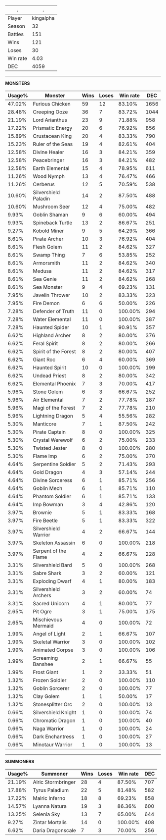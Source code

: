 .|.
|-|-
Player|kingalpha
Season|32
Battles|151
Wins|121
Loses|30
Win rate|4.03
DEC|4059

---
**MONSTERS**

Usage%|Monster|Wins|Loses|Win rate|DEC|
-|-|-|-|-|-|
47.02%|Furious Chicken|59|12|83.10%|1656|
28.48%|Creeping Ooze|36|7|83.72%|1044|
21.19%|Lord Arianthus|23|9|71.88%|958|
17.22%|Prismatic Energy|20|6|76.92%|856|
15.89%|Crustacean King|20|4|83.33%|790|
15.23%|Ruler of the Seas|19|4|82.61%|404|
12.58%|Divine Healer|16|3|84.21%|359|
12.58%|Peacebringer|16|3|84.21%|482|
12.58%|Earth Elemental|15|4|78.95%|611|
11.26%|Wood Nymph|13|4|76.47%|466|
11.26%|Cerberus|12|5|70.59%|538|
10.60%|Silvershield Paladin|14|2|87.50%|488|
10.60%|Mushroom Seer|12|4|75.00%|482|
9.93%|Goblin Shaman|9|6|60.00%|494|
9.93%|Spineback Turtle|13|2|86.67%|251|
9.27%|Kobold Miner|9|5|64.29%|366|
8.61%|Pirate Archer|10|3|76.92%|404|
8.61%|Flesh Golem|11|2|84.62%|327|
8.61%|Swamp Thing|7|6|53.85%|252|
8.61%|Armorsmith|11|2|84.62%|340|
8.61%|Medusa|11|2|84.62%|317|
8.61%|Sea Genie|11|2|84.62%|268|
8.61%|Sea Monster|9|4|69.23%|131|
7.95%|Javelin Thrower|10|2|83.33%|323|
7.95%|Fire Demon|6|6|50.00%|226|
7.28%|Defender of Truth|11|0|100.00%|294|
7.28%|Water Elemental|11|0|100.00%|287|
7.28%|Haunted Spider|10|1|90.91%|357|
6.62%|Highland Archer|8|2|80.00%|376|
6.62%|Feral Spirit|8|2|80.00%|266|
6.62%|Spirit of the Forest|8|2|80.00%|407|
6.62%|Giant Roc|6|4|60.00%|369|
6.62%|Haunted Spirit|10|0|100.00%|199|
6.62%|Undead Priest|8|2|80.00%|342|
6.62%|Elemental Phoenix|7|3|70.00%|417|
5.96%|Stone Golem|6|3|66.67%|252|
5.96%|Air Elemental|7|2|77.78%|187|
5.96%|Magi of the Forest|7|2|77.78%|210|
5.96%|Lightning Dragon|5|4|55.56%|282|
5.30%|Manticore|7|1|87.50%|242|
5.30%|Pirate Captain|8|0|100.00%|325|
5.30%|Crystal Werewolf|6|2|75.00%|233|
5.30%|Twisted Jester|8|0|100.00%|280|
5.30%|Flame Imp|6|2|75.00%|370|
4.64%|Serpentine Soldier|5|2|71.43%|293|
4.64%|Gold Dragon|4|3|57.14%|244|
4.64%|Divine Sorceress|6|1|85.71%|256|
4.64%|Goblin Mech|6|1|85.71%|110|
4.64%|Phantom Soldier|6|1|85.71%|133|
4.64%|Imp Bowman|3|4|42.86%|120|
3.97%|Brownie|5|1|83.33%|168|
3.97%|Fire Beetle|5|1|83.33%|322|
3.97%|Silvershield Warrior|4|2|66.67%|144|
3.97%|Skeleton Assassin|6|0|100.00%|218|
3.97%|Serpent of the Flame|4|2|66.67%|228|
3.31%|Silvershield Bard|5|0|100.00%|268|
3.31%|Sabre Shark|3|2|60.00%|121|
3.31%|Exploding Dwarf|4|1|80.00%|183|
3.31%|Silvershield Archers|3|2|60.00%|74|
3.31%|Sacred Unicorn|4|1|80.00%|77|
2.65%|Pit Ogre|3|1|75.00%|175|
2.65%|Mischievous Mermaid|4|0|100.00%|72|
1.99%|Angel of Light|2|1|66.67%|107|
1.99%|Skeletal Warrior|3|0|100.00%|102|
1.99%|Animated Corpse|3|0|100.00%|106|
1.99%|Screaming Banshee|2|1|66.67%|55|
1.99%|Frost Giant|1|2|33.33%|51|
1.32%|Frozen Soldier|2|0|100.00%|110|
1.32%|Goblin Sorcerer|2|0|100.00%|77|
1.32%|Clay Golem|1|1|50.00%|17|
1.32%|Stonesplitter Orc|2|0|100.00%|13|
0.66%|Silvershield Knight|1|0|100.00%|74|
0.66%|Chromatic Dragon|1|0|100.00%|40|
0.66%|Naga Warrior|1|0|100.00%|24|
0.66%|Dark Enchantress|1|0|100.00%|27|
0.66%|Minotaur Warrior|1|0|100.00%|13|

---
**SUMMONERS**

Usage%|Summoner|Wins|Loses|Win rate|DEC|
-|-|-|-|-|-|
21.19%|Alric Stormbringer|28|4|87.50%|707|
17.88%|Tyrus Paladium|22|5|81.48%|582|
17.22%|Malric Inferno|18|8|69.23%|858|
14.57%|Lyanna Natura|19|3|86.36%|600|
13.25%|Selenia Sky|13|7|65.00%|644|
9.27%|Zintar Mortalis|14|0|100.00%|408|
6.62%|Daria Dragonscale|7|3|70.00%|256|
